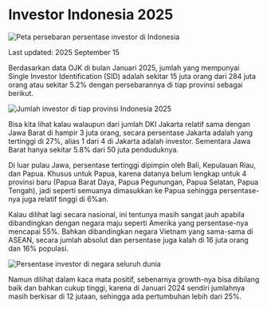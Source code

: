 # Investor Indonesia 2025
![Peta persebaran persentase investor di Indonesia](app/static/map_of_investor_percentage.png)

Last updated: 2025 September 15

Berdasarkan data OJK di bulan Januari 2025, jumlah yang mempunyai Single Investor Identification (SID) adalah sekitar 15 juta orang dari 284 juta orang atau sekitar 5.2% dengan persebarannya di tiap provinsi sebagai berikut.

![Jumlah investor di tiap provinsi Indonesia 2025](app/static/province_investor_percentage.png)

Bisa kita lihat kalau walaupun dari jumlah DKI Jakarta relatif sama dengan Jawa Barat di  hampir 3 juta orang, secara persentase Jakarta adalah yang tertinggi di 27%, alias 1 dari 4 di Jakarta adalah investor. Sementara Jawa Barat hanya sekitar 5.8% dari 50 juta penduduknya.

Di luar pulau Jawa, persentase tertinggi dipimpin oleh Bali, Kepulauan Riau, dan Papua. Khusus untuk Papua, karena datanya belum lengkap untuk 4 provinsi baru (Papua Barat Daya, Papua Pegunungan, Papua Selatan, Papua Tengah), jadi seperti semuanya dimasukkan ke Papua sehingga persentase-nya juga relatif tinggi di 6%an.

Kalau dilihat lagi secara nasional, ini tentunya masih sangat jauh apabila dibandingkan dengan negara maju seperti Amerika yang persentase-nya mencapai 55%. Bahkan dibandingkan negara Vietnam yang sama-sama di ASEAN, secara jumlah absolut dan persentase juga kalah di 16 juta orang dan 16% populasi.

![Persentase investor di negara seluruh dunia](app/static/world_investor_percentage.jpg)

Namun dilihat dalam kaca mata positif, sebenarnya growth-nya bisa dibilang baik dan bahkan cukup tinggi, karena di Januari 2024 sendiri jumlahnya masih berkisar di 12 jutaan, sehingga ada pertumbuhan lebih dari 25%.
